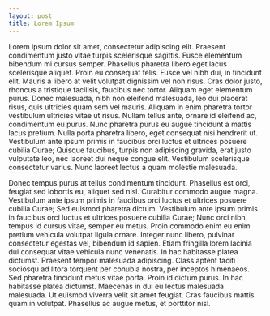 ```yaml
---
layout: post
title: Lorem Ipsum
---
```

Lorem ipsum dolor sit amet, consectetur adipiscing elit. Praesent condimentum justo vitae turpis scelerisque sagittis. Fusce elementum bibendum mi cursus semper. Phasellus pharetra libero eget lacus scelerisque aliquet. Proin eu consequat felis. Fusce vel nibh dui, in tincidunt elit. Mauris a libero at velit volutpat dignissim vel non risus. Cras dolor justo, rhoncus a tristique facilisis, faucibus nec tortor. Aliquam eget elementum purus. Donec malesuada, nibh non eleifend malesuada, leo dui placerat risus, quis ultricies quam sem vel mauris. Aliquam in enim pharetra tortor vestibulum ultricies vitae ut risus. Nullam tellus ante, ornare id eleifend ac, condimentum eu purus. Nunc pharetra purus eu augue tincidunt a mattis lacus pretium. Nulla porta pharetra libero, eget consequat nisi hendrerit ut. Vestibulum ante ipsum primis in faucibus orci luctus et ultrices posuere cubilia Curae; Quisque faucibus, turpis non adipiscing gravida, erat justo vulputate leo, nec laoreet dui neque congue elit. Vestibulum scelerisque consectetur varius. Nunc laoreet lectus a quam molestie malesuada.

Donec tempus purus at tellus condimentum tincidunt. Phasellus est orci, feugiat sed lobortis eu, aliquet sed nisl. Curabitur commodo augue magna. Vestibulum ante ipsum primis in faucibus orci luctus et ultrices posuere cubilia Curae; Sed euismod pharetra dictum. Vestibulum ante ipsum primis in faucibus orci luctus et ultrices posuere cubilia Curae; Nunc orci nibh, tempus id cursus vitae, semper eu metus. Proin commodo enim eu enim pretium vehicula volutpat ligula ornare. Integer nunc libero, pulvinar consectetur egestas vel, bibendum id sapien. Etiam fringilla lorem lacinia dui consequat vitae vehicula nunc venenatis. In hac habitasse platea dictumst. Praesent tempor malesuada adipiscing. Class aptent taciti sociosqu ad litora torquent per conubia nostra, per inceptos himenaeos. Sed pharetra tincidunt metus vitae porta. Proin id dictum purus. In hac habitasse platea dictumst. Maecenas in dui eu lectus malesuada malesuada. Ut euismod viverra velit sit amet feugiat. Cras faucibus mattis quam in volutpat. Phasellus ac augue metus, et porttitor nisl.

